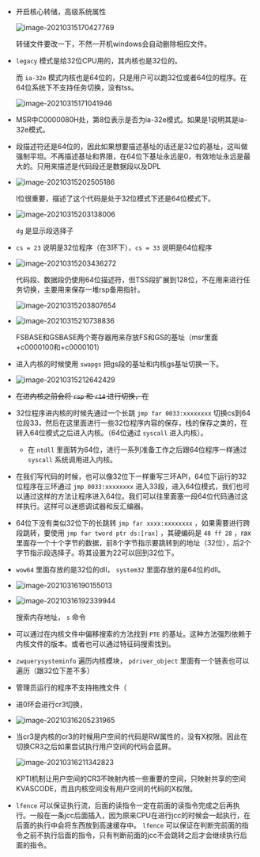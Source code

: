 + 开启核心转储，高级系统属性

  ![image-20210315170427769](https://raw.githubusercontent.com/smallzhong/picgo-pic-bed/master/image-20210315170427769.png)

  转储文件要改一下，不然一开机windows会自动删除相应文件。

+ `legacy` 模式是给32位CPU用的，其内核也是32位的。

  而 `ia-32e` 模式内核也是64位的，只是用户可以跑32位或者64位的程序。在64位系统下不支持任务切换，没有tss。

  ![image-20210315171041946](https://raw.githubusercontent.com/smallzhong/picgo-pic-bed/master/image-20210315171041946.png)

+ MSR中C0000080H处，第8位表示是否为ia-32e模式。如果是1说明其是ia-32e模式。

+ 段描述符还是64位的，因此如果想要描述基址的话还是32位的基址，这叫做强制平坦。不再描述基址和界限，在64位下基址永远是0，有效地址永远是最大的。只用来描述是代码段还是数据段以及DPL

+ ![image-20210315202505186](https://raw.githubusercontent.com/smallzhong/picgo-pic-bed/master/image-20210315202505186.png)

  l位很重要，描述了这个代码是处于32位模式下还是64位模式下。

+ ![image-20210315203138006](https://raw.githubusercontent.com/smallzhong/picgo-pic-bed/master/image-20210315203138006.png)

  `dg` 是显示段选择子

+ `cs = 23` 说明是32位程序（在3环下），`cs = 33` 说明是64位程序

+ ![image-20210315203436272](https://raw.githubusercontent.com/smallzhong/picgo-pic-bed/master/image-20210315203436272.png)

  代码段、数据段仍使用64位描述符，但TSS段扩展到128位，不在用来进行任务切换，主要用来保存一堆rsp备用指针。

  ![image-20210315203807654](https://raw.githubusercontent.com/smallzhong/picgo-pic-bed/master/image-20210315203807654.png)

+ ![image-20210315210738836](https://raw.githubusercontent.com/smallzhong/picgo-pic-bed/master/image-20210315210738836.png)

  FSBASE和GSBASE两个寄存器用来存放FS和GS的基址（msr里面+c0000100和+c0000101）

+ 进入内核的时候使用 `swapgs` 把gs段的基址和内核gs基址切换一下。

+ ![image-20210315212642429](https://raw.githubusercontent.com/smallzhong/picgo-pic-bed/master/image-20210315212642429.png)

+  ~~在进内核之前会将 `rsp` 和 `r14` 进行切换，在~~

+ 32位程序进内核的时候先通过一个长跳 `jmp far 0033:xxxxxxxx` 切换cs到64位段33，然后在这里面进行一些32位程序内容的保存，栈的保存之类的，在转入64位模式之后进入内核。（64位通过 `syscall` 进入内核）。

  + 在 `ntdll` 里面转为64位，进行一系列准备工作之后跟64位程序一样通过 `syscall` 系统调用进入内核。

+ 在我们写代码的时候，也可以像32位下一样重写三环API，64位下运行的32位程序在三环通过 `jmp 0033:xxxxxxxx` 进入33段，进入64位模式，我们也可以通过这样的方法让程序进入64位。我们可以往里面塞一段64位代码通过这样执行。这样可以迷惑调试器和反汇编器。

+ 64位下没有类似32位下的长跳转 `jmp far xxxx:xxxxxxxx` ，如果需要进行跨段跳转，要使用 `jmp far tword ptr ds:[rax]` ，其硬编码是 `48 ff 28` ，rax里面存一个十个字节的数据，前8个字节指示要跳转到的地址（32位），后2个字节指示段选择子。将其设置为22可以回到32位下。

+ `wow64` 里面存放的是32位的dll， `system32` 里面存放的是64位的dll。

+ ![image-20210316190155013](https://raw.githubusercontent.com/smallzhong/new-picgo-pic-bed/main/image-20210316190155013.png)

+ ![image-20210316192339944](https://raw.githubusercontent.com/smallzhong/new-picgo-pic-bed/main/image-20210316192339944.png)

  搜索内存地址， `s` 命令

+ 可以通过在内核文件中偏移搜索的方法找到 `PTE` 的基址。这种方法强烈依赖于内核文件的版本。或者也可以通过特征码搜索找到。

+  `zwquerysysteminfo` 遍历内核模块， `pdriver_object` 里面有一个链表也可以遍历（跟32位下差不多）

+ 管理员运行的程序不支持拖拽文件（

+ 进0环会进行cr3切换，

+ ![image-20210316205231965](https://raw.githubusercontent.com/smallzhong/new-picgo-pic-bed/main/image-20210316205231965.png)

+ 当cr3是内核的cr3的时候用户空间的代码是RW属性的，没有X权限。因此在切换CR3之后如果尝试执行用户空间的代码会蓝屏。

  ![image-20210316211342823](https://raw.githubusercontent.com/smallzhong/new-picgo-pic-bed/main/image-20210316211342823.png)

  KPTI机制让用户空间的CR3不映射内核一些重要的空间，只映射共享的空间KVASCODE，而且内核空间没有用户空间的代码的X权限。

+ `lfence` 可以保证执行流，后面的读指令一定在前面的读指令完成之后再执行。一般在一条jcc后面插入，因为原来CPU在进行jcc的时候会一起执行，在后面的执行中会将东西放到高速缓存中。 `lfence` 可以保证在判断完前面的指令之前不执行后面的指令，只有判断前面的jcc不会跳转之后才会继续执行后面的指令。